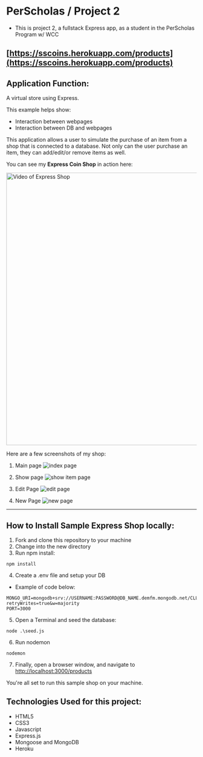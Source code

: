 # PerScholas / Project 2
* This is project 2, a fullstack Express app, as a student in the PerScholas Program w/ WCC
  
[https://sscoins.herokuapp.com/products](https://sscoins.herokuapp.com/products)
--------------------------------------------

## Application Function:

A virtual store using Express.

This example helps show:
* Interaction between webpages
* Interaction between DB and webpages

This application allows a user to simulate the purchase of an item from a shop that is connected to a database. Not only can the user purchase an item, they can add/edit/or remove items as well.

You can see my **Express Coin Shop** in action here:


<a href="https://youtu.be/QwouF7IhfYE" target="_blank">
    <img src="https://i.imgur.com/Pc3yG9c.png" 
        alt="Video of Express Shop" width="1080" height="720"/>
</a>

Here are a few screenshots of my shop:
1. Main page
![index page](https://i.gyazo.com/e3ed5c7cc7fa4d08317c9dc2d25b022a.png)

2. Show page
![show item page](https://i.gyazo.com/2dfac9112a75ab6f597386d0b453c7f7.png)

3. Edit Page
![edit page](https://i.gyazo.com/b09009b19c388f66b3a22526929810c9.png)

4. New Page
![new page](https://i.gyazo.com/b49f750ca8d0964986d881075cabb802.png)
--------------------------------------------
## How to Install Sample Express Shop locally:

1. Fork and clone this repository to your machine
2. Change into the new directory
3. Run npm install:
```
npm install
```
4. Create a .env file and setup your DB
  * Example of code below:
```
MONGO_URI=mongodb+srv://USERNAME:PASSWORD@DB_NAME.demfm.mongodb.net/CLUSER_NAME?retryWrites=true&w=majority
PORT=3000
```
5. Open a Terminal and seed the database:
```
node .\seed.js
```
6. Run nodemon
```
nodemon
```
7. Finally, open a browser window, and navigate to [http://localhost:3000/products](http://localhost:3000/products)

You're all set to run this sample shop on your machine.

## Technologies Used for this project:

* HTML5
* CSS3
* Javascript
* Express.js
* Mongoose and MongoDB
* Heroku
